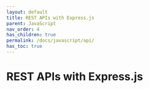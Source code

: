 ```yaml
---
layout: default
title: REST APIs with Express.js
parent: JavaScript
nav_order: 4
has_children: true
permalink: /docs/javascript/api/
has_toc: true
---
```


# REST APIs with Express.js
